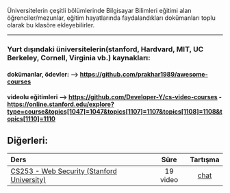 Üniversitelerin çeşitli bölümlerinde Bilgisayar Bilimleri eğitimi alan öğrenciler/mezunlar, eğitim hayatlarında faydalandıkları dokümanları toplu olarak bu klasöre ekleyebilirler.

-----------------------------

### Yurt dışındaki üniversitelerin(stanford, Hardvard, MIT, UC Berkeley, Cornell, Virginia vb.)  kaynakları:

#### dokümanlar, ödevler: --> https://github.com/prakhar1989/awesome-courses

#### videolu eğitimleri --> https://github.com/Developer-Y/cs-video-courses - https://online.stanford.edu/explore?type=course&topics[1047]=1047&topics[1107]=1107&topics[1108]=1108&topics[1110]=1110


## Diğerleri:

Ders | Süre  |  Tartışma
:-- | :--: |   :--:
[CS253 - Web Security (Stanford University)](https://www.youtube.com/watch?v=5JJrJGZ_LjM&list=PL1y1iaEtjSYiiSGVlL1cHsXN_kvJOOhu-) | 19 video |  [chat](https://discord.gg/BcqMBxPBME)
